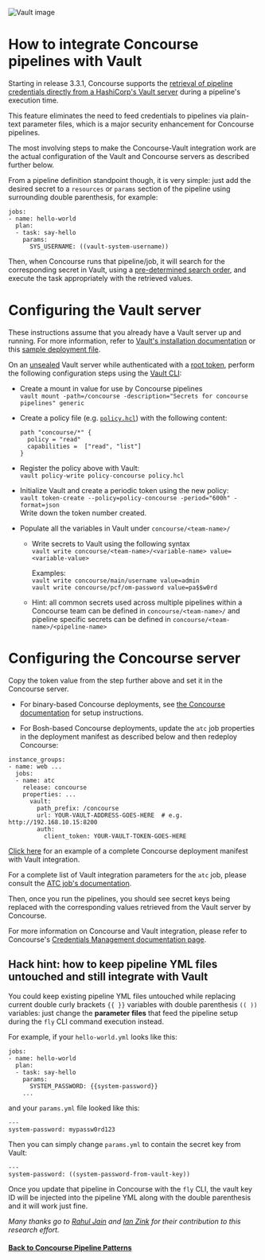 ![Vault image](https://github.com/lsilvapvt/misc-support-files/raw/master/docs/images/concourse-and-vault.png)

# How to integrate Concourse pipelines with Vault

Starting in release 3.3.1, Concourse supports the [retrieval of pipeline credentials directly from a HashiCorp's Vault server](http://concourse.ci/creds.html) during a pipeline's execution time.

This feature eliminates the need to feed credentials to pipelines via plain-text parameter files, which is a major security enhancement for Concourse pipelines.  

The most involving steps to make the Concourse-Vault integration work are the actual configuration of the Vault and Concourse servers as described further below.

From a pipeline definition standpoint though, it is very simple: just add the desired secret to a `resources` or `params` section of the pipeline using surrounding double parenthesis, for example:

```
jobs:
- name: hello-world
  plan:
  - task: say-hello
    params:
      SYS_USERNAME: ((vault-system-username))
```
Then, when Concourse runs that pipeline/job, it will search for the corresponding secret in Vault, using a [pre-determined search order](http://concourse.ci/creds.html#vault), and execute the task appropriately with the retrieved values.


# Configuring the Vault server

These instructions assume that you already have a Vault server up and running. For more information, refer to [Vault's installation documentation](https://www.vaultproject.io/docs/install/index.html) or this [sample deployment file](https://github.com/rahul-kj/concourse-vault/blob/master/vault.yml).

On an [unsealed](https://www.vaultproject.io/docs/concepts/seal.html) Vault server while authenticated with a [root token](https://www.vaultproject.io/docs/concepts/tokens.html), perform the following configuration steps using the [Vault CLI](https://www.vaultproject.io/docs/commands/index.html):

* Create a mount in value for use by Concourse pipelines  
  `vault mount -path=/concourse -description="Secrets for concourse pipelines" generic`  

* Create a policy file (e.g. [`policy.hcl`](https://github.com/rahul-kj/concourse-vault/blob/master/vault-policy.hcl)) with the following content:  

  ```
  path "concourse/*" {
    policy = "read"
    capabilities =  ["read", "list"]
  }
  ```  

* Register the policy above with Vault:  
  `vault policy-write policy-concourse policy.hcl`

* Initialize Vault and create a periodic token using the new policy:  
  `vault token-create --policy=policy-concourse -period="600h" -format=json`  
  Write down the token number created.  

* Populate all the variables in Vault under `concourse/<team-name>/`  

  - Write secrets to Vault using the following syntax  
    `vault write concourse/<team-name>/<variable-name> value=<variable-value>`  

    Examples:  
    `vault write concourse/main/username value=admin`   
    `vault write concourse/pcf/om-password value=pa$$w0rd`   

  -  Hint: all common secrets used across multiple pipelines within a Concourse team can be defined in `concourse/<team-name>/` and pipeline specific secrets can be defined in `concourse/<team-name>/<pipeline-name>`  


# Configuring the Concourse server

Copy the token value from the step further above and set it in the Concourse server.

* For binary-based Concourse deployments, see [the Concourse documentation](http://concourse.ci/creds.html) for setup instructions.

* For Bosh-based Concourse deployments, update the `atc` job properties in the deployment manifest as described below and then redeploy Concourse:

```...
instance_groups:
- name: web ...
  jobs:
  - name: atc
    release: concourse
    properties: ...
      vault:
        path_prefix: /concourse
        url: YOUR-VAULT-ADDRESS-GOES-HERE  # e.g. http://192.168.10.15:8200
        auth:
          client_token: YOUR-VAULT-TOKEN-GOES-HERE
```  

[Click here](https://github.com/rahul-kj/concourse-vault/blob/master/concourse.yml) for an example of a complete Concourse deployment manifest with Vault integration.

For a complete list of Vault integration parameters for the `atc` job, please consult the [ATC job's documentation](https://bosh.io/jobs/atc?source=github.com/concourse/concourse#p=vault).


Then, once you run the pipelines, you should see secret keys being replaced with the corresponding values retrieved from the Vault server by Concourse.

For more information on Concourse and Vault integration, please refer to Concourse's [Credentials Management documentation page](http://concourse.ci/creds.html).


## Hack hint: how to keep pipeline YML files untouched and still integrate with Vault

You could keep existing pipeline YML files untouched while replacing current double curly brackets `{{ }}` variables with double parenthesis `(( ))` variables: just change the **parameter files** that feed the pipeline setup during the `fly` CLI command execution instead.

For example, if your `hello-world.yml` looks like this:

```
jobs:
- name: hello-world
  plan:
  - task: say-hello
    params:
      SYSTEM_PASSWORD: {{system-password}}
    ...
```

and your `params.yml` file looked like this:

```
---
system-password: mypassw0rd123
```

Then you can simply change `params.yml` to contain the secret key from Vault:

```
---
system-password: ((system-password-from-vault-key))
```

Once you update that pipeline in Concourse with the `fly` CLI, the vault key ID will be injected into the pipeline YML along with the double parenthesis and it will work just fine.  


_Many thanks go to [Rahul Jain](https://github.com/rahulkj) and [Ian Zink](https://github.com/z4ce) for their contribution to this research effort._

#### [Back to Concourse Pipeline Patterns](..)
